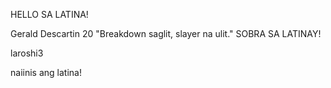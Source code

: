 
HELLO SA LATINA!

Gerald Descartin
20
"Breakdown saglit, slayer na ulit."
SOBRA SA LATINAY!

laroshi3

 naiinis ang latina!
